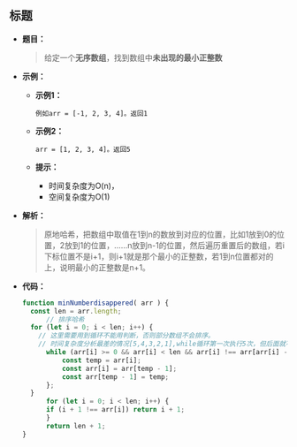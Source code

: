 ## 标题

* **题目：**

  >给定一个**无序数组**，找到数组中**未出现的最小正整数**

* **示例：**

  * **示例1：**

    ```
    例如arr = [-1, 2, 3, 4]。返回1
    ```

  * **示例2：**

    ```
    arr = [1, 2, 3, 4]。返回5
    ```

  * **提示：**

    * 时间复杂度为O(n)，
    * 空间复杂度为O(1)

* **解析：**

  >原地哈希，把数组中取值在1到n的数放到对应的位置，比如1放到0的位置，2放到1的位置，……n放到n-1的位置，然后遍历重置后的数组，若i下标位置不是i+1，则i+1就是那个最小的正整数，若1到n位置都对的上，说明最小的正整数是n+1。

* **代码：**

  ```js
  function minNumberdisappered( arr ) {
  	const len = arr.length;
    	// 排序哈希
   	for (let i = 0; i < len; i++) {
      // 这里需要用到循环不能用判断，否则部分数组不会排序。
      // 时间复杂度分析最差的情况[5,4,3,2,1],while循环第一次执行5次，但后面就不会执行了，完全哈希排序了，总得时间复杂度O(2n) = O(n);
  		while (arr[i] >= 0 && arr[i] < len && arr[i] !== arr[arr[i] - 1]) {
  			const temp = arr[i];
  			const arr[i] = arr[temp - 1];
  			const arr[temp - 1] = temp;
      	};
  	}
    	for (let i = 0; i < len; i++) {
  		if (i + 1 !== arr[i]) return i + 1;
    	}
    	return len + 1;
  }
  ```